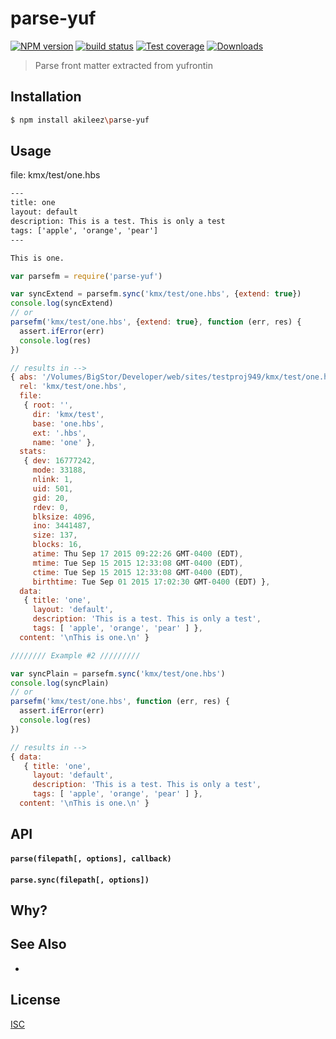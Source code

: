 # parse-yuf
[![NPM version][npm-image]][npm-url]
[![build status][travis-image]][travis-url]
[![Test coverage][coveralls-image]][coveralls-url]
[![Downloads][downloads-image]][downloads-url]

> Parse front matter extracted from yufrontin

## Installation
```bash
$ npm install akileez\parse-yuf
```

## Usage
file: kmx/test/one.hbs

```handlebars
---
title: one
layout: default
description: This is a test. This is only a test
tags: ['apple', 'orange', 'pear']
---

This is one.
```

```js
var parsefm = require('parse-yuf')

var syncExtend = parsefm.sync('kmx/test/one.hbs', {extend: true})
console.log(syncExtend)
// or
parsefm('kmx/test/one.hbs', {extend: true}, function (err, res) {
  assert.ifError(err)
  console.log(res)
})

// results in -->
{ abs: '/Volumes/BigStor/Developer/web/sites/testproj949/kmx/test/one.hbs',
  rel: 'kmx/test/one.hbs',
  file:
   { root: '',
     dir: 'kmx/test',
     base: 'one.hbs',
     ext: '.hbs',
     name: 'one' },
  stats:
   { dev: 16777242,
     mode: 33188,
     nlink: 1,
     uid: 501,
     gid: 20,
     rdev: 0,
     blksize: 4096,
     ino: 3441487,
     size: 137,
     blocks: 16,
     atime: Thu Sep 17 2015 09:22:26 GMT-0400 (EDT),
     mtime: Tue Sep 15 2015 12:33:08 GMT-0400 (EDT),
     ctime: Tue Sep 15 2015 12:33:08 GMT-0400 (EDT),
     birthtime: Tue Sep 01 2015 17:02:30 GMT-0400 (EDT) },
  data:
   { title: 'one',
     layout: 'default',
     description: 'This is a test. This is only a test',
     tags: [ 'apple', 'orange', 'pear' ] },
  content: '\nThis is one.\n' }

//////// Example #2 /////////

var syncPlain = parsefm.sync('kmx/test/one.hbs')
console.log(syncPlain)
// or
parsefm('kmx/test/one.hbs', function (err, res) {
  assert.ifError(err)
  console.log(res)
})

// results in -->
{ data:
   { title: 'one',
     layout: 'default',
     description: 'This is a test. This is only a test',
     tags: [ 'apple', 'orange', 'pear' ] },
  content: '\nThis is one.\n' }
```

## API

#### `parse(filepath[, options], callback)`
#### `parse.sync(filepath[, options])`

## Why?


## See Also
-

## License
[ISC](https://github.com/akileez/parse-yuf/blob/master/LICENSE)

[npm-image]: https://img.shields.io/npm/v/parse-yuf.svg?style=flat-square
[npm-url]: https://npmjs.org/package/parse-yuf
[travis-image]: https://img.shields.io/travis/akileez/parse-yuf.svg?style=flat-square
[travis-url]: https://travis-ci.org/akileez/parse-yuf
[coveralls-image]: https://img.shields.io/coveralls/akileez/parse-yuf.svg?style=flat-square
[coveralls-url]: https://coveralls.io/r/akileez/parse-yuf?branch=master
[downloads-image]: http://img.shields.io/npm/dm/parse-yuf.svg?style=flat-square
[downloads-url]: https://npmjs.org/package/parse-yuf
